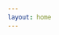 ```yaml
---
layout: home
---
```


<head>
	<style>

		.thumbnail-grid {
			display: flex;
			flex-direction: row;
			flex-wrap: wrap;
		}

		.thumbnail-grid li {
			list-style-type: none;
			width: 350px;
		}

		.thumbnail-grid figure {
			margin-right: 5px;
		}

		.thumbnail {
			position: relative;
			width: 100%;
			height: 100%;
		}

		.thumbnail .overlay {
		    position: absolute;
		    top: 0;
		    left: 0;
		    width: 100%;
		    height: 100%;
		    display: none;
		}

		.thumbnail:hover .overlay {
		    display: block;
		    background: rgba(0,0,0,0.5);
			color: #fff;
		}

		.thumbnail:hover .overlay h2 {
			margin-left: 10px;
			margin-bottom: 0px;
		}

		.thumbnail:hover .overlay p {
			margin-left: 10px;
			font-size: 12px;
		}
	</style>
</head>

<body>

<div>
	<ul class="thumbnail-grid">
		<li>
			<a href="https://github.com/spectroscopycafe/orbital-chaos" title="Orbital chaos">
				<figure>
					<div class="thumbnail">
						<img src="/images/thumbnails/orbital-chaos.png" alt="orbital-chaos"/>
						<div class="overlay">
							<h2 style="font-weight: bold;">
								Orbital chaos
							</h2>
							<p>
								A project for the 2021 Physics Thinkathon at the University of St Andrews, where we won in the "Most Innovative" category.  
							</p>
						</div>
					</div>
				</figure>
			</a>
		</li>
		<li>
			<a href="/light/bites/2021/03/22/dynamical-billiards.html" title="Billiards on an elliptical table">
				<figure>
					<div class="thumbnail">
						<img src="/images/thumbnails/dynamical-billiards.png" alt="dynamical-billiards"/>
						<div class="overlay">
							<h2 style="font-weight: bold;">
								Billiards on an elliptical table
							</h2>
							<p>
								What happens if you play billiards on an elliptical table? (With one ball, no friction, no pockets, and a lot of free time.)
							</p>
						</div>
					</div>
				</figure>
			</a>
		</li>
		<li>
			<a href="light/bites/2021/02/04/conways-game-of-life.html" title="Conway's game of life">
				<figure>
					<div class="thumbnail">
						<img src="/images/thumbnails/conway-game-of-life.png" alt="conway-game-of-life"/>
						<div class="overlay">
							<h2 style="font-weight: bold;">
								Conway's Game of Life
							</h2>
							<p>
								A simulation of Conway’s Game of Life using Python and pygame, as a nice visualisation of cellular automata
							</p>
						</div>
					</div>
				</figure>
			</a>
		</li>
		<li>
			<a href="light/bites/2021/01/23/rainbows-and-rays.html" title="Rainbows and rays">
				<figure>
					<div class="thumbnail">
						<img src="/images/thumbnails/rainbows-and-rays.png" alt="rainbows-and-rays"/>
						<div class="overlay">
							<h2 style="font-weight: bold;">
								Rainbows and rays
							</h2>
							<p>
								A GeoGebra simulation showing how light interacts with a raindrop to form a rainbow, based on the ray optics descriptions by Newton and Descartes
							</p>
						</div>
					</div>
				</figure>
			</a>
		</li>
	</ul>
</div>

</body>

# **Anson Ho**
Hi! I'm Anson Ho, a recent physics graduate at the [University of St Andrews](https://www.st-andrews.ac.uk/physics-astronomy/). I'm passionate about artificial intelligence and scientific research, as well as trying to tackle [some of the world's most pressing questions](https://80000hours.org/key-ideas/) through [effective altruism](https://www.effectivealtruism.org/articles/introduction-to-effective-altruism/). This blog contains expository writings and updates about my work, and you can find more in the following links: 
- **Personal notes** that I've [written](https://spectroscopycafe.github.io/st-andrews-notes) based on stuff that I've learnt from books, lecture notes and courses
- **Maths and physics simulations** on [Geogebra](https://www.geogebra.org/u/spectroscopycafe)
- **Programming projects** on [GitHub](https://github.com/spectroscopycafe)
- **Writings** for the [St Andrews Physics and Astronomy Magazine](https://pandamagazine.wp.st-andrews.ac.uk/)

<img align="right" style="margin-left:10px;" src="/images/oftw-pledge.jpg" width="275px"/>

## Research
Currently I'm particularly interested in conducting research in the following areas: 
- **Scientific applications of AI**
- **Reinforcement learning**
- **The mathematics of machine learning**
- **AI safety**

These are still subject to change depending on how the research landscape develops over the next few years, and as I learn more about these topics. 

My final year thesis was on the [*Design of photonic crystal waveguides using neural networks*](https://github.com/spectroscopycafe/photonic-crystals-neural-networks), as part of the [nanophotonics group](https://nanophotonics.wp.st-andrews.ac.uk/) under the supervision of Dr Sebastian Schulz. Specifically, I developed an artificial neural network to predict the performance of photonic devices directly from their structural parameters. This allowed for the space of all possible designs to be mapped out orders of magnitude more quickly than existing techniques, and is a promising way of optimising similar devices. 

At the moment I'm working on a summer research project with St Andrews' [organic semiconductor optoelectronics group](https://polyopto.wp.st-andrews.ac.uk/) and [Heriot-Watt University](https://researchportal.hw.ac.uk/en/organisations/school-of-energy-geoscience-infrastructure-and-society), supervised by Prof Graham Turnbull. The project work involves the design of Monte Carlo-based optical models to understand the high light capture efficiency of red coralline algae, as well as image analysis using [3D tomographic reconstruction software](https://github.com/Slicer/Slicer) and [convolutional neural networks](https://github.com/anthonyk91/AssistedVolumeSegmentation). 

## Effective Altruism
There are many serious problems in the world, but only finite time and resources - the focus of [effective altruism](https://www.effectivealtruism.org/articles/introduction-to-effective-altruism/) is thus to figure out how to do the most good given what we have. 

I've been a member of [Effective Altruism St Andrews](https://www.facebook.com/EASaintAndrews/) since September 2020, and helped with the [One for the World St Andrews](https://www.facebook.com/OneForTheWorldStAndrews/) tabling team. I also contributed to the writing of the data and information policy document for [Students for Global Health](https://studentsforglobalhealth.org/) UK. 

My main interest in EA is in the [development and implications of AI](https://80000hours.org/problem-profiles/positively-shaping-artificial-intelligence/), although I'm also interested in working on [science policy](https://www.eacambridge.org/improving-science) and [farmed animal welfare](https://80000hours.org/problem-profiles/factory-farming/). You can view my EA profile [here](https://eahub.org/profile/anson-ho/). 

## Contact
- Issue with code that I've written: [open an issue on GitHub](https://github.com/spectroscopycafe)
- General comments/questions, or anything about this blog: spectroscopycafe at gmail dot com
- Professional correspondence: Either (1) *anson dot ho dot work at gmail dot com*, or (2) *whah at st-andrews dot ac dot uk*